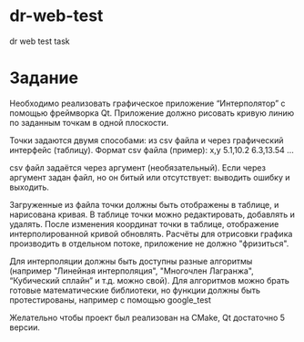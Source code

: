 # dr-web-test
 dr web test task
# Задание
Необходимо реализовать графическое приложение “Интерполятор” с помощью фреймворка Qt. Приложение должно рисовать кривую линию по заданным точкам в одной плоскости.

Точки задаются двумя способами: из csv файла и через графический интерфейс (таблицу).
Формат csv файла (пример):
x,y
5.1,10.2
6.3,13.54
…

csv файл задаётся через аргумент (необязательный).
Если через аргумент задан файл, но он битый или отсутствует: выводить ошибку и выходить.

Загруженные из файла точки должны быть отображены в таблице, и нарисована кривая. В таблице точки можно редактировать, добавлять и удалять.
После изменения координат точки в таблице, отображение интерполированной кривой обновлять. Расчёты для отрисовки графика производить в отдельном потоке, приложение не должно "фризиться".

Для интерполяции должны быть доступны разные алгоритмы (например "Линейная интерполяция", "Многочлен Лагранжа", “Кубический сплайн” и т.д. можно свой). Для алгоритмов можно брать готовые математические библиотеки, но функции должны быть протестированы, например с помощью google_test

Желательно чтобы проект был реализован на CMake, Qt достаточно 5 версии.
